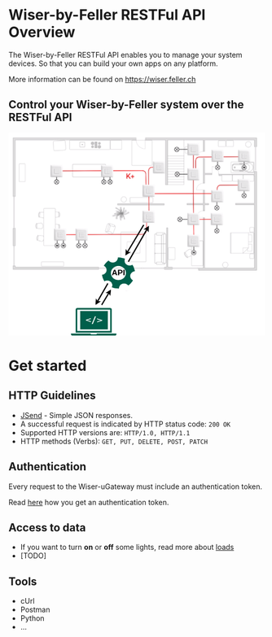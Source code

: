 # Wiser-by-Feller RESTFul API Overview

The Wiser-by-Feller RESTFul API enables you to manage your system devices.
So that you can build your own apps on any platform.

More information can be found on https://wiser.feller.ch

## Control your Wiser-by-Feller system over the RESTFul API

![Wiser Installation](./doc/images/wiser_api_home.png)


# Get started

## HTTP Guidelines

- [JSend](https://github.com/omniti-labs/jsend) - Simple JSON responses.
- A successful request is indicated by HTTP status code: `200 OK`
- Supported HTTP versions are: `HTTP/1.0, HTTP/1.1`
- HTTP methods (Verbs): `GET, PUT, DELETE, POST, PATCH`


## Authentication

Every request to the Wiser-uGateway must include an authentication token.

Read [here](./doc/authentication.md) how you get an authentication token.


## Access to data

 - If you want to turn **on** or **off** some lights, read more about [loads](./doc/loads.md)
 - [TODO]


## Tools

 - cUrl
 - Postman
 - Python
 - ...